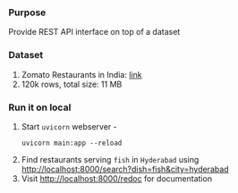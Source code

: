 ### Purpose
Provide REST API interface on top of a dataset

### Dataset
1. Zomato Restaurants in India: [link](https://www.kaggle.com/datasets/narsingraogoud/zomato-restaurants-dataset-for-metropolitan-areas)
2. 120k rows, total size: 11 MB

### Run it on local
1. Start `uvicorn` webserver -
    ```
    uvicorn main:app --reload
    ```
2. Find restaurants serving `fish` in `Hyderabad` using [http://localhost:8000/search?dish=fish&city=hyderabad](http://localhost:8000/search?dish=fish&city=hyderabad)
3. Visit [http://localhost:8000/redoc](http://localhost:8000/redoc) for documentation